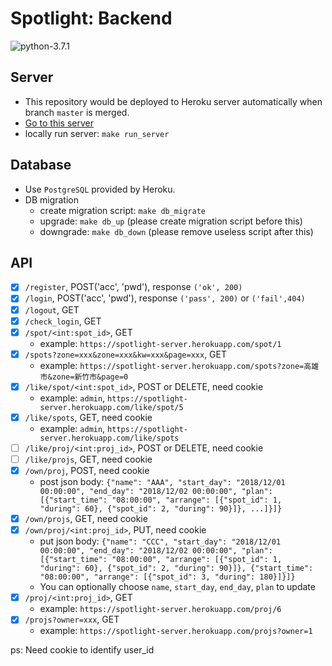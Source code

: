 # Spotlight: Backend
![python-3.7.1](https://img.shields.io/badge/python-3.7.1-blue.svg)

## Server

* This repository would be deployed to Heroku server automatically when branch `master` is merged. 
* [Go to this server](https://spotlight-server.herokuapp.com)
* locally run server: `make run_server`

## Database

* Use `PostgreSQL` provided by Heroku.
* DB migration
  * create migration script: `make db_migrate`
  * upgrade: `make db_up` (please create migration script before this)
  * downgrade: `make db_down` (please remove useless script after this)

## API

- [x] `/register`, POST('acc', 'pwd'), response `('ok', 200)`
- [x] `/login`, POST('acc', 'pwd'), response `('pass', 200)` or `('fail',404)`
- [x] `/logout`, GET
- [x] `/check_login`, GET
- [x] `/spot/<int:spot_id>`, GET
    * example: `https://spotlight-server.herokuapp.com/spot/1`
- [x] `/spots?zone=xxx&zone=xxx&kw=xxx&page=xxx`, GET
    * example: `https://spotlight-server.herokuapp.com/spots?zone=高雄市&zone=新竹市&page=0`
- [x] `/like/spot/<int:spot_id>`, POST or DELETE, need cookie
    * example: `admin`, `https://spotlight-server.herokuapp.com/like/spot/5`
- [x] `/like/spots`, GET, need cookie
    * example: `admin`, `https://spotlight-server.herokuapp.com/like/spots`
- [ ] `/like/proj/<int:proj_id>`, POST or DELETE, need cookie
- [ ] `/like/projs`, GET, need cookie
- [x] `/own/proj`, POST, need cookie
    * post json body: `{"name": "AAA", "start_day": "2018/12/01 00:00:00", "end_day": "2018/12/02 00:00:00", "plan": [{"start_time": "08:00:00", "arrange": [{"spot_id": 1, "during": 60}, {"spot_id": 2, "during": 90}]}, ...]}]}`
- [x] `/own/projs`, GET, need cookie
- [x] `/own/proj/<int:proj_id>`, PUT, need cookie
    * put json body: `{"name": "CCC", "start_day": "2018/12/01 00:00:00", "end_day": "2018/12/02 00:00:00", "plan": [{"start_time": "08:00:00", "arrange": [{"spot_id": 1, "during": 60}, {"spot_id": 2, "during": 90}]}, {"start_time": "08:00:00", "arrange": [{"spot_id": 3, "during": 180}]}]}`
    * You can optionally choose `name`, `start_day`, `end_day`, `plan` to update
- [x] `/proj/<int:proj_id>`, GET
    * example: `https://spotlight-server.herokuapp.com/proj/6`
- [x] `/projs?owner=xxx`, GET
    * example: `https://spotlight-server.herokuapp.com/projs?owner=1`

ps: Need cookie to identify user_id
